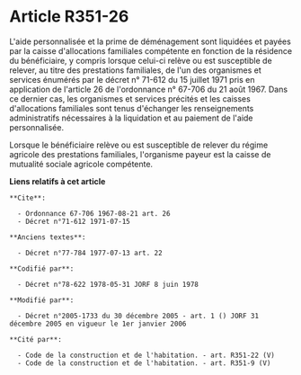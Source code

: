 # Article R351-26

L'aide personnalisée et la prime de déménagement sont liquidées et payées par la caisse d'allocations familiales compétente
en fonction de la résidence du bénéficiaire, y compris lorsque celui-ci relève ou est susceptible de relever, au titre des
prestations familiales, de l'un des organismes et services énumérés par le décret n° 71-612 du 15 juillet 1971 pris en
application de l'article 26 de l'ordonnance n° 67-706 du 21 août 1967. Dans ce dernier cas, les organismes et services
précités et les caisses d'allocations familiales sont tenus d'échanger les renseignements administratifs nécessaires à la
liquidation et au paiement de l'aide personnalisée.

Lorsque le bénéficiaire relève ou est susceptible de relever du régime agricole des prestations familiales, l'organisme
payeur est la caisse de mutualité sociale agricole compétente.

**Liens relatifs à cet article**

	**Cite**:

	  - Ordonnance 67-706 1967-08-21 art. 26
	  - Décret n°71-612 1971-07-15

	**Anciens textes**:

	  - Décret n°77-784 1977-07-13 art. 22

	**Codifié par**:

	  - Décret n°78-622 1978-05-31 JORF 8 juin 1978

	**Modifié par**:

	  - Décret n°2005-1733 du 30 décembre 2005 - art. 1 () JORF 31 décembre 2005 en vigueur le 1er janvier 2006

	**Cité par**:

	  - Code de la construction et de l'habitation. - art. R351-22 (V)
	  - Code de la construction et de l'habitation. - art. R351-9 (V)
